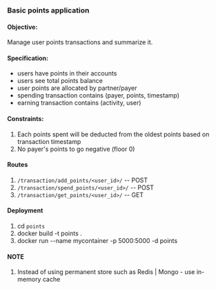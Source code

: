 ### Basic points application


#### Objective:
Manage user points transactions and summarize it.

#### Specification:

- users have points in their accounts
- users see total points balance
- user points are allocated by partner/payer
- spending transaction contains (payer, points, timestamp)
- earning transaction contains (activity, user)


#### Constraints:

1. Each points spent will be deducted from the oldest points based on transaction timestamp
2. No payer's points to go negative (floor 0)


#### Routes

1. ```/transaction/add_points/<user_id>/```  -- POST
2. ```/transaction/spend_points/<user_id>/``` -- POST
3. ```/transaction/get_points/<user_id>/``` -- GET

#### Deployment

1. cd ```points```
2. docker build -t points .
3. docker run --name mycontainer -p 5000:5000 -d points

#### NOTE

1. Instead of using permanent store such as Redis | Mongo - use in-memory cache